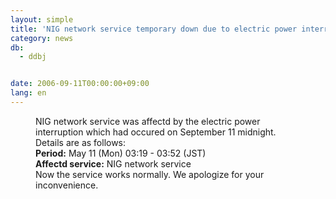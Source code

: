 ```yaml
---
layout: simple
title: 'NIG network service temporary down due to electric power interruption'
category: news
db:
  - ddbj


date: 2006-09-11T00:00:00+09:00
lang: en
---
```


<html>
<dd>NIG network service was affectd by the electric power<br> interruption which had occured on September 11 midnight.<br> Details are as follows:
<dd><b>Period:</b> May 11 (Mon) 03:19 - 03:52 (JST)<br><b>Affectd service:</b> NIG network service
<dd>Now the service works normally. We apologize for your inconvenience.</dd>
</dd>
</dd>
</html>

